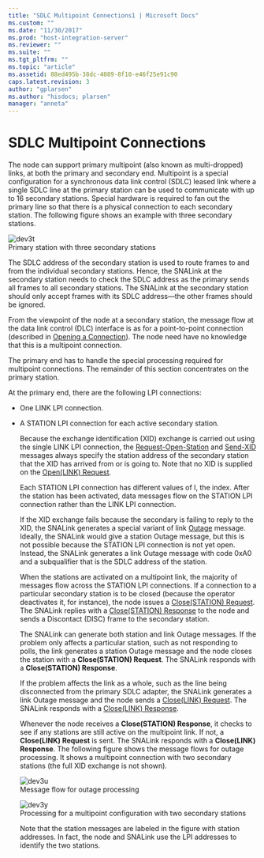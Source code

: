 ```yaml
---
title: "SDLC Multipoint Connections1 | Microsoft Docs"
ms.custom: ""
ms.date: "11/30/2017"
ms.prod: "host-integration-server"
ms.reviewer: ""
ms.suite: ""
ms.tgt_pltfrm: ""
ms.topic: "article"
ms.assetid: 88ed495b-38dc-4089-8f10-e46f25e91c90
caps.latest.revision: 3
author: "gplarsen"
ms.author: "hisdocs; plarsen"
manager: "anneta"
---
```

# SDLC Multipoint Connections
The node can support primary multipoint (also known as multi-dropped) links, at both the primary and secondary end. Multipoint is a special configuration for a synchronous data link control (SDLC) leased link where a single SDLC line at the primary station can be used to communicate with up to 16 secondary stations. Special hardware is required to fan out the primary line so that there is a physical connection to each secondary station. The following figure shows an example with three secondary stations.  
  
 ![](../core/media/dev3t.gif "dev3t")  
Primary station with three secondary stations  
  
 The SDLC address of the secondary station is used to route frames to and from the individual secondary stations. Hence, the SNALink at the secondary station needs to check the SDLC address as the primary sends all frames to all secondary stations. The SNALink at the secondary station should only accept frames with its SDLC address—the other frames should be ignored.  
  
 From the viewpoint of the node at a secondary station, the message flow at the data link control (DLC) interface is as for a point-to-point connection (described in [Opening a Connection](../core/opening-a-connection-snadis-1.md)). The node need have no knowledge that this is a multipoint connection.  
  
 The primary end has to handle the special processing required for multipoint connections. The remainder of this section concentrates on the primary station.  
  
 At the primary end, there are the following LPI connections:  
  
- One LINK LPI connection.  
  
- A STATION LPI connection for each active secondary station.  
  
  Because the exchange identification (XID) exchange is carried out using the single LINK LPI connection, the [Request-Open-Station](./request-open-station2.md) and [Send-XID](./send-xid1.md) messages always specify the station address of the secondary station that the XID has arrived from or is going to. Note that no XID is supplied on the [Open(LINK) Request](./open-link-request1.md).  
  
  Each STATION LPI connection has different values of I, the index. After the station has been activated, data messages flow on the STATION LPI connection rather than the LINK LPI connection.  
  
  If the XID exchange fails because the secondary is failing to reply to the XID, the SNALink generates a special variant of link [Outage](./outage2.md) message. Ideally, the SNALink would give a station Outage message, but this is not possible because the STATION LPI connection is not yet open. Instead, the SNALink generates a link Outage message with code 0xA0 and a subqualifier that is the SDLC address of the station.  
  
  When the stations are activated on a multipoint link, the majority of messages flow across the STATION LPI connections. If a connection to a particular secondary station is to be closed (because the operator deactivates it, for instance), the node issues a [Close(STATION) Request](./close-station-request2.md). The SNALink replies with a [Close(STATION) Response](./close-station-response1.md) to the node and sends a Discontact (DISC) frame to the secondary station.  
  
  The SNALink can generate both station and link Outage messages. If the problem only affects a particular station, such as not responding to polls, the link generates a station Outage message and the node closes the station with a **Close(STATION) Request**. The SNALink responds with a **Close(STATION) Response**.  
  
  If the problem affects the link as a whole, such as the line being disconnected from the primary SDLC adapter, the SNALink generates a link Outage message and the node sends a [Close(LINK) Request](./close-link-request1.md). The SNALink responds with a [Close(LINK) Response](./close-link-response2.md).  
  
  Whenever the node receives a **Close(STATION) Response**, it checks to see if any stations are still active on the multipoint link. If not, a **Close(LINK) Request** is sent. The SNALink responds with a **Close(LINK) Response**. The following figure shows the message flows for outage processing. It shows a multipoint connection with two secondary stations (the full XID exchange is not shown).  
  
  ![](../core/media/dev3u.gif "dev3u")  
  Message flow for outage processing  
  
  ![](../core/media/dev3y.gif "dev3y")  
  Processing for a multipoint configuration with two secondary stations  
  
  Note that the station messages are labeled in the figure with station addresses. In fact, the node and SNALink use the LPI addresses to identify the two stations.